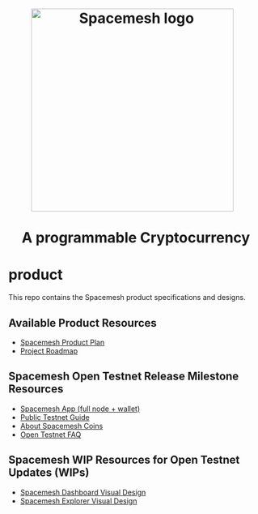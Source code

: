 <h1 align="center">
  <a href="https://spacemesh.io"><img width="400" src="https://spacemesh.io/content/images/2019/05/black_logo_hp.png" alt="Spacemesh logo" /></a>
  <p align="center">A programmable Cryptocurrency</p>
</h1>

# product
This repo contains the Spacemesh product specifications and designs.

## Available Product Resources

- [Spacemesh Product Plan](https://github.com/spacemeshos/product/blob/master/product_plan.md)
- [Project Roadmap](https://github.com/spacemeshos/product/blob/master/roadmap.md)

## Spacemesh Open Testnet Release Milestone Resources
- [Spacemesh App (full node + wallet)](https://github.com/spacemeshos/smapp)
- [Public Testnet Guide](https://testnet.spacemesh.io)
- [About Spacemesh Coins](spacemesh_coin.md)
- [Open Testnet FAQ](https://spacemesh.io/faq/)

## Spacemesh WIP Resources for Open Testnet Updates (WIPs)
- [Spacemesh Dashboard Visual Design](dashboard.md)
- [Spacemesh Explorer Visual Design](resources/Explorer.pdf)
